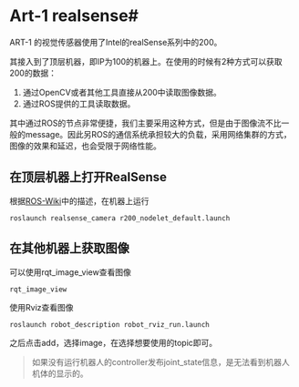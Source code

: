# Art-1 realsense#

ART-1 的视觉传感器使用了Intel的realSense系列中的200。

其接入到了顶层机器，即IP为100的机器上。在使用的时候有2种方式可以获取200的数据：
1. 通过OpenCV或者其他工具直接从200中读取图像数据。
2. 通过ROS提供的工具读取数据。


其中通过ROS的节点非常便捷，我们主要采用这种方式，但是由于图像流不比一般的message。因此另ROS的通信系统承担较大的负载，采用网络集群的方式，
图像的效果和延迟，也会受限于网络性能。

## 在顶层机器上打开RealSense ##

根据[ROS-Wiki](http://wiki.ros.org/realsense_camera)中的描述，在机器上运行

    roslaunch realsense_camera r200_nodelet_default.launch
    
## 在其他机器上获取图像 ##

可以使用rqt_image_view查看图像

    rqt_image_view
    
使用Rviz查看图像

    roslaunch robot_description robot_rviz_run.launch

之后点击add，选择image，在选择想要使用的topic即可。
> 如果没有运行机器人的controller发布joint_state信息，是无法看到机器人机体的显示的。


